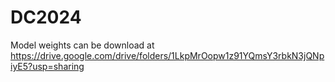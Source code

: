 # DC2024
Model weights can be download at https://drive.google.com/drive/folders/1LkpMrOopw1z91YQmsY3rbkN3jQNpiyE5?usp=sharing
